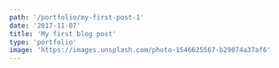 ```yaml
---
path: '/portfolio/my-first-post-1'
date: '2017-11-07'
title: 'My first blog post'
type: 'portfolio'
image: 'https://images.unsplash.com/photo-1546625567-b29074a37af6'
---
```


